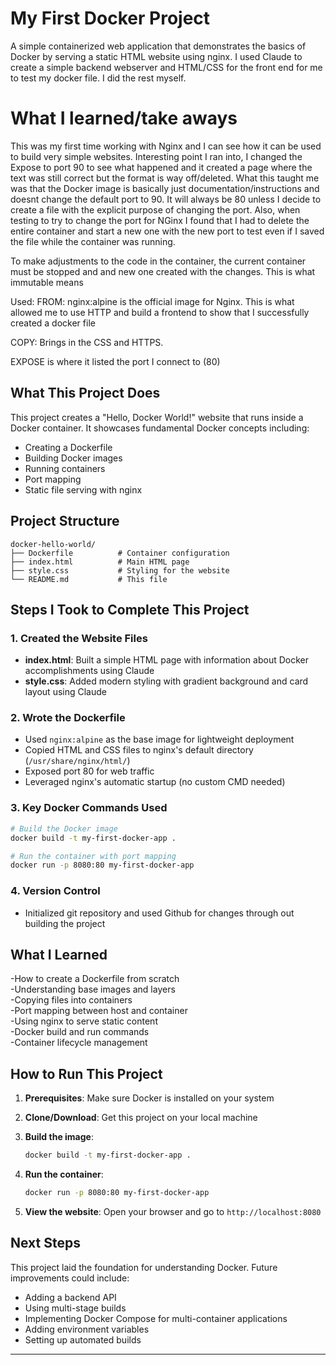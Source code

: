 # My First Docker Project

A simple containerized web application that demonstrates the basics of Docker by serving a static HTML website using nginx. I used Claude to create a simple backend webserver and HTML/CSS for the front end for me to test my docker file. I did the rest myself.

# What I learned/take aways
This was my first time working with Nginx and I can see how it can be used to build very simple websites. Interesting point I ran into, I changed the Expose to port 90 to see what happened and it created a page where the text was still correct but the format is way off/deleted. What this taught me was that the Docker image is basically just documentation/instructions and doesnt change the default port to 90. It will always be 80 unless I decide to create a file with the explicit purpose of changing the port. Also, when testing to try to change the port for NGinx I found that I had to delete the entire container and start a new one with the new port to test even if I saved the file while the container was running. 

To make adjustments to the code in the container, the current container must be stopped and and new one created with the changes. This is what immutable means


Used: 
FROM: nginx:alpine is the official image for Nginx. This is what allowed me to use HTTP and build a frontend to show that I successfully created a docker file

COPY: Brings in the CSS and HTTPS.

EXPOSE is where it listed the port I connect to (80)

## What This Project Does

This project creates a "Hello, Docker World!" website that runs inside a Docker container. It showcases fundamental Docker concepts including:
- Creating a Dockerfile
- Building Docker images
- Running containers
- Port mapping
- Static file serving with nginx

## Project Structure

```
docker-hello-world/
├── Dockerfile          # Container configuration
├── index.html          # Main HTML page
├── style.css           # Styling for the website
└── README.md           # This file
```

## Steps I Took to Complete This Project

### 1. Created the Website Files
- **index.html**: Built a simple HTML page with information about Docker accomplishments using Claude
- **style.css**: Added modern styling with gradient background and card layout using Claude

### 2. Wrote the Dockerfile
- Used `nginx:alpine` as the base image for lightweight deployment
- Copied HTML and CSS files to nginx's default directory (`/usr/share/nginx/html/`)
- Exposed port 80 for web traffic
- Leveraged nginx's automatic startup (no custom CMD needed)

### 3. Key Docker Commands Used
```bash
# Build the Docker image
docker build -t my-first-docker-app .

# Run the container with port mapping
docker run -p 8080:80 my-first-docker-app
```

### 4. Version Control
- Initialized git repository and used Github for changes through out building the project

## What I Learned

 -How to create a Dockerfile from scratch  
 -Understanding base images and layers  
 -Copying files into containers  
 -Port mapping between host and container  
 -Using nginx to serve static content  
 -Docker build and run commands  
 -Container lifecycle management  

## How to Run This Project

1. **Prerequisites**: Make sure Docker is installed on your system

2. **Clone/Download**: Get this project on your local machine

3. **Build the image**:
   ```bash
   docker build -t my-first-docker-app .
   ```

4. **Run the container**:
   ```bash
   docker run -p 8080:80 my-first-docker-app
   ```

5. **View the website**: Open your browser and go to `http://localhost:8080`

## Next Steps

This project laid the foundation for understanding Docker. Future improvements could include:
- Adding a backend API
- Using multi-stage builds
- Implementing Docker Compose for multi-container applications
- Adding environment variables
- Setting up automated builds

---
